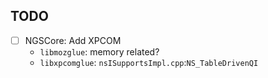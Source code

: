 
TODO
----

- [ ] NGSCore: Add XPCOM
    - `libmozglue`: memory related?
    - `libxpcomglue`: `nsISupportsImpl.cpp`:`NS_TableDrivenQI`

